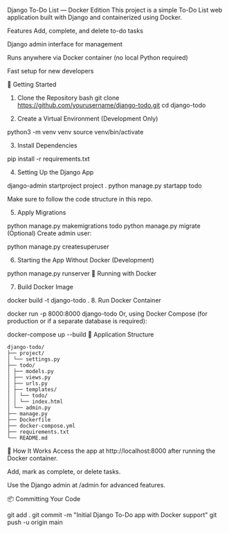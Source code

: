 Django To-Do List — Docker Edition
This project is a simple To-Do List web application built with Django and containerized using Docker.

Features
Add, complete, and delete to-do tasks

Django admin interface for management

Runs anywhere via Docker container (no local Python required)

Fast setup for new developers

🚀 Getting Started
1. Clone the Repository
bash
git clone https://github.com/yourusername/django-todo.git
cd django-todo

2. Create a Virtual Environment (Development Only)

python3 -m venv venv
source venv/bin/activate

3. Install Dependencies

pip install -r requirements.txt

4. Setting Up the Django App

django-admin startproject project .
python manage.py startapp todo

Make sure to follow the code structure in this repo.

5. Apply Migrations

python manage.py makemigrations todo
python manage.py migrate
(Optional) Create admin user:

python manage.py createsuperuser

6. Starting the App Without Docker (Development)

python manage.py runserver
🐳 Running with Docker

7. Build Docker Image

docker build -t django-todo .
8. Run Docker Container

docker run -p 8000:8000 django-todo
Or, using Docker Compose (for production or if a separate database is required):


docker-compose up --build
📝 Application Structure

````
django-todo/
├── project/
│ └── settings.py
├── todo/
│ ├── models.py
│ ├── views.py
│ ├── urls.py
│ ├── templates/
│ │ └── todo/
│ │ └── index.html
│ └── admin.py
├── manage.py
├── Dockerfile
├── docker-compose.yml
├── requirements.txt
└── README.md
````
🙌 How It Works
Access the app at http://localhost:8000 after running the Docker container.

Add, mark as complete, or delete tasks.

Use the Django admin at /admin for advanced features.

📦 Committing Your Code

git add .
git commit -m "Initial Django To-Do app with Docker support"
git push -u origin main
